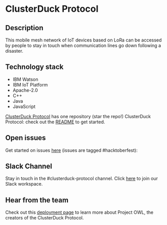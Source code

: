 # ClusterDuck Protocol

## Description

This mobile mesh network of IoT devices based on LoRa can be accessed by people to stay in touch when communication lines go down following a disaster.

## Technology stack

- IBM Watson
- IBM IoT Platform
- Apache-2.0
- C++
- Java
- JavaScript

[ClusterDuck Protocol](https://github.com/Call-for-Code/ClusterDuck-Protocol/) has one repository (star the repo!)
ClusterDuck Protocol: check out the [README](https://github.com/Call-for-Code/ClusterDuck-Protocol/blob/master/README.md) to get started.

## Open issues

Get started on issues [here](https://github.com/Call-for-Code/ClusterDuck-Protocol/issues?q=is%3Aissue+is%3Aopen+label%3Ahacktoberfest) (issues are tagged #hacktoberfest):

## Slack Channel

Stay in touch in the #clusterduck-protocol channel. Click [here](../getting_started/README.md?id=join-our-slack-channel) to join our Slack workspace.

## Hear from the team

Check out this [deployment page](https://developer.ibm.com/callforcode/solutions/owl/) to learn more about Project OWL, the creators of the ClusterDuck Protocol.

